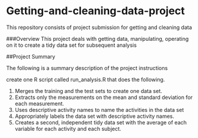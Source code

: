 # Getting-and-cleaning-data-project
This repository consists of project submission for getting and cleaning data

###Overview
This project deals with getting data, manipulating, operating on it to create a tidy data set for subsequent analysis

##Project Summary

The following is a summary description of the project instructions

create one R script called run_analysis.R that does the following.
1. Merges the training and the test sets to create one data set.
2. Extracts only the measurements on the mean and standard deviation for each measurement.
3. Uses descriptive activity names to name the activities in the data set 
4. Appropriately labels the data set with descriptive activity names. 
5. Creates a second, independent tidy data set with the average of each variable for each activity and each subject.
